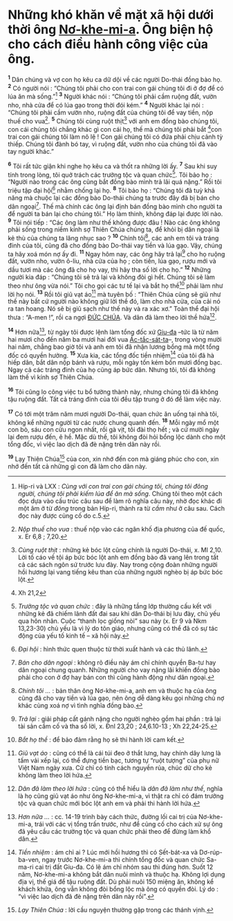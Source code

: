 # Những khó khăn về mặt xã hội dưới thời ông [Nơ-khe-mi-a](). Ông biện hộ cho cách điều hành công việc của ông.
<sup><b>1</b></sup> Dân chúng và vợ con họ kêu ca dữ dội về các người Do-thái đồng bào họ. <sup><b>2</b></sup> Có người nói : “Chúng tôi phải cho con trai con gái chúng tôi đi ở đợ để có lúa ăn mà sống.”[^1] <sup><b>3</b></sup> Người khác nói : “Chúng tôi phải cầm ruộng đất, vườn nho, nhà cửa để có lúa gạo trong thời đói kém.” <sup><b>4</b></sup> Người khác lại nói : “Chúng tôi phải cầm vườn nho, ruộng đất của chúng tôi để vay tiền, nộp thuế cho vua[^2]. <sup><b>5</b></sup> Chúng tôi cùng ruột thịt[^3] với anh em đồng bào chúng tôi, con cái chúng tôi chẳng khác gì con cái họ, thế mà chúng tôi phải bắt [^1*]con trai con gái chúng tôi làm nô lệ ! Con gái chúng tôi có đứa phải chịu cảnh tỳ thiếp. Chúng tôi đành bó tay, vì ruộng đất, vườn nho của chúng tôi đã vào tay người khác.”

<sup><b>6</b></sup> Tôi rất tức giận khi nghe họ kêu ca và thốt ra những lời ấy. <sup><b>7</b></sup> Sau khi suy tính trong lòng, tôi quở trách các trưởng tộc và quan chức[^4]. Tôi bảo họ : “Người nào trong các ông cũng bắt đồng bào mình trả lãi quá nặng.” Rồi tôi triệu tập đại hội[^5] nhằm chống lại họ. <sup><b>8</b></sup> Tôi bảo họ : “Chúng tôi đã tuỳ khả năng mà chuộc lại các đồng bào Do-thái chúng ta trước đây đã bị bán cho dân ngoại[^6]. Thế mà chính các ông lại định bán đồng bào mình cho người ta để người ta bán lại cho chúng tôi.” Họ làm thinh, không đáp lại được lời nào. <sup><b>9</b></sup> Tôi nói tiếp : “Các ông làm như thế không được đâu ! Nào các ông không phải sống trong niềm kính sợ Thiên Chúa chúng ta, để khỏi bị dân ngoại là kẻ thù của chúng ta lăng nhục sao ? <sup><b>10</b></sup> Chính tôi[^7], các anh em tôi và tráng đinh của tôi, cũng đã cho đồng bào Do-thái vay tiền và lúa gạo. Vậy, chúng ta hãy xoá món nợ ấy đi. <sup><b>11</b></sup> Ngay hôm nay, các ông hãy trả lại[^8] cho họ ruộng đất, vườn nho, vườn ô-liu, nhà cửa của họ ; còn tiền, lúa gạo, rượu mới và dầu tươi mà các ông đã cho họ vay, thì hãy tha số lời cho họ.” <sup><b>12</b></sup> Những người kia đáp : “Chúng tôi sẽ trả lại và không đòi gì hết. Chúng tôi sẽ làm theo như ông vừa nói.” Tôi cho gọi các tư tế lại và bắt họ thề[^9] phải làm như lời họ nói. <sup><b>13</b></sup> Rồi tôi giũ vạt áo[^10] mà tuyên bố : “Thiên Chúa cũng sẽ giũ như thế này bất cứ người nào không giữ lời thề đó, làm cho nhà cửa, của cải nó ra tan hoang. Nó sẽ bị giũ sạch như thế này và ra xác xơ.” Toàn thể đại hội thưa : “A-men !”, rồi ca ngợi [ĐỨC CHÚA](). Và dân đã làm theo lời thề hứa[^11].

<sup><b>14</b></sup> Hơn nữa[^12], từ ngày tôi được lệnh làm tổng đốc xứ [Giu-đa]() –tức là từ năm hai mươi cho đến năm ba mươi hai đời vua [Ác-tắc-sát-ta]()–, trong vòng mười hai năm, chẳng bao giờ tôi và anh em tôi đã nhận lương bổng mà một tổng đốc có quyền hưởng. <sup><b>15</b></sup> Xưa kia, các tổng đốc tiền nhiệm[^13] của tôi đã hà hiếp dân, bắt dân nộp bánh và rượu, mỗi ngày tốn kém bốn mươi đồng bạc. Ngay cả các tráng đinh của họ cũng áp bức dân. Nhưng tôi, tôi đã không làm thế vì kính sợ Thiên Chúa.

<sup><b>16</b></sup> Tôi cũng lo công việc tu bổ tường thành này, nhưng chúng tôi đã không tậu ruộng đất. Tất cả tráng đinh của tôi đều tập trung ở đó để làm việc này.

<sup><b>17</b></sup> Có tới một trăm năm mươi người Do-thái, quan chức ăn uống tại nhà tôi, không kể những người từ các nước chung quanh đến. <sup><b>18</b></sup> Mỗi ngày mổ một con bò, sáu con cừu ngon nhất, rồi gà vịt, tôi đài thọ hết ; và cứ mười ngày lại đem rượu đến, ê hề. Mặc dù thế, tôi không đòi hỏi bổng lộc dành cho một tổng đốc, vì việc lao dịch đã đè nặng trên dân này rồi.

<sup><b>19</b></sup> Lạy Thiên Chúa[^14] của con, xin nhớ đến con mà giáng phúc cho con, xin nhớ đến tất cả những gì con đã làm cho dân này.

[^1]: Híp-ri và LXX : *Cùng với con trai con gái chúng tôi, chúng tôi đông người, chúng tôi phải kiếm lúa để ăn mà sống*. Chúng tôi theo một cách đọc dựa vào cấu trúc câu sau để làm rõ nghĩa câu này, nhờ đọc khác đi một âm ở từ *đông* trong bản Híp-ri, thành ra từ *cầm* như ở câu sau. Cách đọc này được củng cố do c.5.
[^2]: *Nộp thuế cho vua* : thuế nộp vào các ngân khố địa phương của đế quốc, x. Er 6,8 ; 7,20.
[^3]: *Cùng ruột thịt* : những kẻ bóc lột cũng chính là người Do-thái, x. Ml 2,10. Lời tố cáo về tội áp bức bóc lột anh em đồng bào đã vang lên trong tất cả các sách ngôn sứ trước lưu đày. Nay trong cộng đoàn những người hồi hương lại vang tiếng kêu than của những người nghèo bị áp bức bóc lột.
[^4]: *Trưởng tộc và quan chức* : đây là những tầng lớp thường cấu kết với những kẻ đã chiếm lãnh đất đai sau khi dân Do-thái bị lưu đày, chủ yếu qua hôn nhân. Cuộc “thanh lọc giống nòi” sau này (x. Er 9 và Nkm 13,23-30) chủ yếu là vì lý do tôn giáo, nhưng cũng có thể đã có sự tác động của yếu tố kinh tế – xã hội này.
[^5]: *Đại hội* : hình thức quen thuộc từ thời xuất hành và các thủ lãnh.
[^6]: *Bán cho dân ngoại* : không rõ điều này ám chỉ chính quyền Ba-tư hay dân ngoại chung quanh. Những người cho vay nặng lãi khiến đồng bào phải cho con ở đợ hay bán con thì cũng hành động như dân ngoại.
[^7]: *Chính tôi ...* : bản thân ông Nơ-khe-mi-a, anh em và thuộc hạ của ông cũng đã cho vay tiền và lúa gạo, nên ông dễ dàng kêu gọi những chủ nợ khác cùng xoá nợ vì tình nghĩa đồng bào.
[^8]: *Trả lại* : giải pháp cất gánh nặng cho người nghèo gồm hai phần : trả lại tài sản cầm cố và tha số lời, x. Đnl 23,20 ; 24,6.10-13 ; Xh 22,24-25.
[^9]: *Bắt họ thề* : để bảo đảm rằng họ sẽ thi hành lời cam kết.
[^10]: *Giũ vạt áo* : cũng có thể là cái túi đeo ở thắt lưng, hay chính dây lưng là tấm vải xếp lại, có thể đựng tiền bạc, tương tự “ruột tượng” của phụ nữ Việt Nam ngày xưa. Cử chỉ có tính cách nguyền rủa, chúc dữ cho kẻ không làm theo lời hứa.
[^11]: *Dân đã làm theo lời hứa* : cũng có thể hiểu là *dân đã làm như thế*, nghĩa là họ cũng giũ vạt áo như ông Nơ-khe-mi-a, vì thật ra chỉ có đám trưởng tộc và quan chức mới bóc lột anh em và phải thi hành lời hứa.
[^12]: *Hơn nữa ...* : cc. 14-19 trình bày cách thức, đường lối cai trị của Nơ-khe-mi-a, trái với các vị tổng trấn trước, như để củng cố cho cách xử sự ông đã yêu cầu các trưởng tộc và quan chức phải theo để đừng làm khổ dân.
[^13]: *Tiền nhiệm* : ám chỉ ai ? Lúc mới hồi hương thì có Sết-bát-xa và Dơ-rúp-ba-ven, ngay trước Nơ-khe-mi-a thì chính tổng đốc và quan chức Sa-ma-ri cai trị đất Giu-đa. Có lẽ ám chỉ nhóm sau thì đúng hơn. Suốt 12 năm, Nơ-khe-mi-a không bắt dân nuôi mình và thuộc hạ. Không lợi dụng địa vị, thế giá để tậu ruộng đất. Dù phải nuôi 150 miệng ăn, không kể khách khứa, ông vẫn không đòi bổng lộc mà ông có quyền đòi. Lý do : “vì việc lao dịch đã đè nặng trên dân này rồi”.
[^14]: *Lạy Thiên Chúa* : lời cầu nguyện thường gặp trong các thánh vịnh.
[^1*]: Xh 21,2